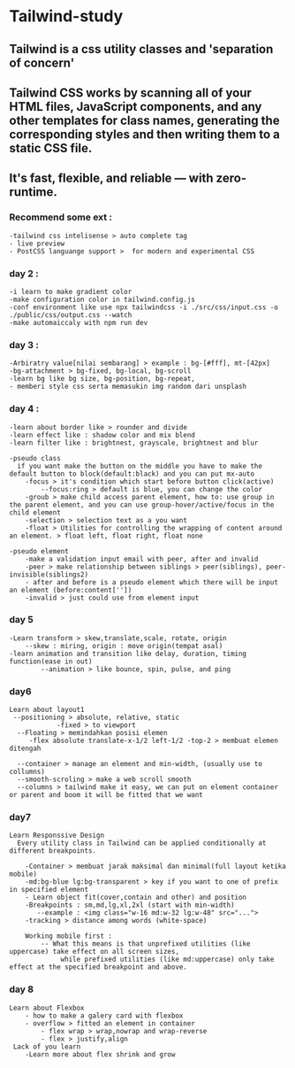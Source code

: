 # Tailwind-study

## **Tailwind is a css utility classes and 'separation of concern'**

## Tailwind CSS works by scanning all of your HTML files, JavaScript components, and any other templates for class names, generating the corresponding styles and then writing them to a static CSS file.

## It's fast, flexible, and reliable — with zero-runtime.

 ### Recommend some ext : 
	-tailwind css intelisense > auto complete tag
	- live preview
	- PostCSS languange support >  for modern and experimental CSS

 ### day 2 : 
  	-i learn to make gradient color
	-make configuration color in tailwind.config.js
	-conf environment like use npx tailwindcss -i ./src/css/input.css -o ./public/css/output.css --watch
	-make automaiccaly with npm run dev

### day 3 : 
	-Arbiratry value[nilai sembarang] > example : bg-[#fff], mt-[42px]
	-bg-attachment > bg-fixed, bg-local, bg-scroll
	-learn bg like bg size, bg-position, bg-repeat,  
	- memberi style css serta memasukin img random dari unsplash

### day 4 : 
	-learn about border like > rounder and divide
	-learn effect like : shadow color and mix blend
	-learn filter like : brightnest, grayscale, brightnest and blur

	-pseudo class
	  if you want make the button on the middle you have to make the default button to block(default:black) and you can put mx-auto
		-focus > it's condition which start before button click(active)
			--focus:ring > default is blue, you can change the color
		-groub > make child access parent element, how to: use group in the parent element, and you can use group-hover/active/focus in the child element
		-selection > selection text as a you want
		-float > Utilities for controlling the wrapping of content around an element. > float left, float right, float none

	-pseudo element
		-make a validation input email with peer, after and invalid
		-peer > make relationship between siblings > peer(siblings), peer-invisible(siblings2)
		- after and before is a pseudo element which there will be input an element (before:content[''])
		-invalid > just could use from element input 

### day 5 
	-Learn transform > skew,translate,scale, rotate, origin
 		--skew : miring, origin : move origin(tempat asal)
   	-learn animation and transition like delay, duration, timing function(ease in out)
    		--animation > like bounce, spin, pulse, and ping
### day6 
    Learn about layout1 
	 --positioning > absolute, relative, static
				-fixed > to viewport
	  --Floating > memindahkan posisi elemen
		 -flex absolute translate-x-1/2 left-1/2 -top-2 > membuat elemen ditengah

	  --container > manage an element and min-width, (usually use to collumns)
	  --smooth-scroling > make a web scroll smooth
	  --columns > tailwind make it easy, we can put on element container or parent and boom it will be fitted that we want

### day7
	Learn Responssive Design
	  Every utility class in Tailwind can be applied conditionally at different breakpoints.

		-Container > membuat jarak maksimal dan minimal(full layout ketika mobile)
		-md:bg-blue lg:bg-transparent > key if you want to one of prefix in specified element
		- Learn object fit(cover,contain and other) and position
		-Breakpoints : sm,md,lg,xl,2xl (start with min-width)
		   --example : <img class="w-16 md:w-32 lg:w-48" src="...">
		-tracking > distance among words (white-space)
		
		Working mobile first : 
			-- What this means is that unprefixed utilities (like uppercase) take effect on all screen sizes,
				 while prefixed utilities (like md:uppercase) only take effect at the specified breakpoint and above.


### day 8
	Learn about Flexbox
 		- how to make a galery card with flexbox
   		- overflow > fitted an element in container
     		- flex wrap > wrap,nowrap and wrap-reverse
       		- flex > justify,align
	 Lack of you learn
  		-Learn more about flex shrink and grow
	 	
		
	

 
